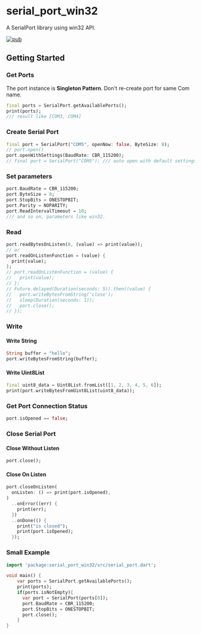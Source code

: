 # serial_port_win32

A SerialPort library using win32 API. 

[![pub](https://img.shields.io/pub/v/serial_port_win32?color=blue)](https://pub.dev/packages/serial_port_win32)

## Getting Started

### Get Ports
The port instance is **Singleton Pattern**. Don't re-create port for same Com name.

```dart
final ports = SerialPort.getAvailablePorts();
print(ports);
/// result like [COM3, COM4]
```

### Create Serial Port

```dart
final port = SerialPort("COM5", openNow: false, ByteSize: 8);
// port.open()
port.openWithSettings(BaudRate: CBR_115200);
// final port = SerialPort("COM5"); /// auto open with default settings
```

### Set parameters

```dart
port.BaudRate = CBR_115200;
port.ByteSize = 8;
port.StopBits = ONESTOPBIT;
port.Parity = NOPARITY;
port.ReadIntervalTimeout = 10;
/// and so on, parameters like win32.
```

### Read

```dart
port.readBytesOnListen(8, (value) => print(value));
// or
port.readOnListenFunction = (value) {
  print(value);
};
// port.readOnListenFunction = (value) {
//   print(value);
// };
// Future.delayed(Duration(seconds: 5)).then((value) {
//   port.writeBytesFromString('close');
//   sleep(Duration(seconds: 1));
//   port.close();
// });
```

### Write

#### Write String

```dart
String buffer = "hello";
port.writeBytesFromString(buffer);
```

#### Write Uint8List

```dart
final uint8_data = Uint8List.fromList([1, 2, 3, 4, 5, 6]);
print(port.writeBytesFromUint8List(uint8_data));
```

### Get Port Connection Status

```dart
port.isOpened == false;
```

### Close Serial Port

#### Close Without Listen

```dart
port.close();
```

#### Close On Listen

```dart
port.closeOnListen(
  onListen: () => print(port.isOpened),
)
  ..onError((err) {
    print(err);
  })
  ..onDone(() {
    print("is closed");
    print(port.isOpened);
  });
```

### Small Example

```dart
import 'package:serial_port_win32/src/serial_port.dart';

void main() {
    var ports = SerialPort.getAvailablePorts();
    print(ports);
    if(ports.isNotEmpty){
      var port = SerialPort(ports[0]);
      port.BaudRate = CBR_115200;
      port.StopBits = ONESTOPBIT;
      port.close();
    }
}
```
